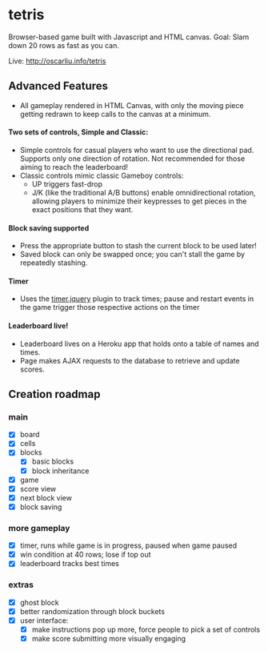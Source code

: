 # tetris
Browser-based game built with Javascript and HTML canvas.
Goal: Slam down 20 rows as fast as you can.

Live: http://oscarliu.info/tetris

## Advanced Features
* All gameplay rendered in HTML Canvas, with only the moving piece getting
redrawn to keep calls to the canvas at a minimum.

#### Two sets of controls, Simple and Classic:
* Simple controls for casual players who want to use the directional pad.
  Supports only one direction of rotation. Not recommended for those aiming to
  reach the leaderboard!
* Classic controls mimic classic Gameboy controls:
    * UP triggers fast-drop
    * J/K (like the traditional A/B buttons) enable omnidirectional rotation,
    allowing players to minimize their keypresses to get pieces in the exact
    positions that they want.

#### Block saving supported
* Press the appropriate button to stash the current block to be used later!
* Saved block can only be swapped once; you can't stall the game by
  repeatedly stashing.

#### Timer
* Uses the [timer.jquery](https://github.com/walmik/timer.jquery) plugin to
  track times; pause and restart events in the game trigger those respective
  actions on the timer

#### Leaderboard live!
* Leaderboard lives on a Heroku app that holds onto a table of names and
  times.
* Page makes AJAX requests to the database to retrieve and update scores.

## Creation roadmap
### main
- [x] board
- [x] cells
- [x] blocks
  - [x] basic blocks
  - [x] block inheritance
- [x] game
- [x] score view
- [x] next block view
- [x] block saving

### more gameplay
- [x] timer, runs while game is in progress, paused when game paused
- [x] win condition at 40 rows; lose if top out
- [x] leaderboard tracks best times

### extras
- [x] ghost block
- [x] better randomization through block buckets
- [x] user interface:
  - [x] make instructions pop up more, force people to pick a set of controls
  - [x] make score submitting more visually engaging
